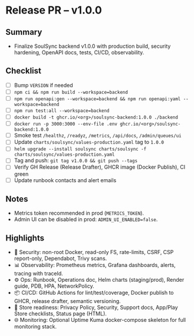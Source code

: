# Release PR – v1.0.0

## Summary
- Finalize SoulSync backend v1.0.0 with production build, security hardening, OpenAPI docs, tests, CI/CD, observability.

## Checklist
- [ ] Bump `VERSION` if needed
- [ ] `npm ci && npm run build --workspace=backend`
- [ ] `npm run openapi:gen --workspace=backend && npm run openapi:yaml --workspace=backend`
- [ ] `npm run test:all --workspace=backend`
- [ ] `docker build -t ghcr.io/<org>/soulsync-backend:1.0.0 ./backend`
- [ ] `docker run -p 3000:3000 --env-file .env ghcr.io/<org>/soulsync-backend:1.0.0`
- [ ] Smoke test `/healthz`, `/readyz`, `/metrics`, `/api/docs`, `/admin/queues/ui`
- [ ] Update `charts/soulsync/values-production.yaml` tag to `1.0.0`
- [ ] `helm upgrade --install soulsync charts/soulsync -f charts/soulsync/values-production.yaml`
- [ ] Tag and push: `git tag v1.0.0 && git push --tags`
- [ ] Verify GH Release (Release Drafter), GHCR image (Docker Publish), CI green
- [ ] Update runbook contacts and alert emails

## Notes
- Metrics token recommended in prod (`METRICS_TOKEN`).
- Admin UI can be disabled in prod: `ADMIN_UI_ENABLED=false`.


## Highlights
- 🔐 Security: non-root Docker, read-only FS, rate-limits, CSRF, CSP report-only, Dependabot, Trivy scans.
- 📊 Observability: Prometheus metrics, Grafana dashboards, alerts, tracing with traceId.
- ⚙️ Ops: Runbook, Operations doc, Helm charts (staging/prod), Render guide, PDB, HPA, NetworkPolicy.
- 📦 CI/CD: GitHub Actions for lint/test/coverage, Docker publish to GHCR, release drafter, semantic versioning.
- 📱 Store readiness: Privacy Policy, Security, Support docs, App/Play Store checklists, Status page (HTML).
- 🌐 Monitoring: Optional Uptime Kuma docker-compose skeleton for full monitoring stack.
